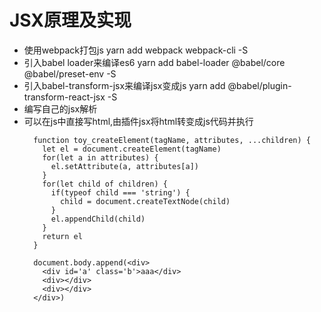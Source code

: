 # JSX原理及实现
- 使用webpack打包js yarn add webpack webpack-cli -S
- 引入babel loader来编译es6 yarn add babel-loader @babel/core @babel/preset-env -S
- 引入babel-transform-jsx来编译jsx变成js yarn add @babel/plugin-transform-react-jsx -S
- 编写自己的jsx解析
- 可以在js中直接写html,由插件jsx将html转变成js代码并执行
  ```
    function toy_createElement(tagName, attributes, ...children) {
      let el = document.createElement(tagName)
      for(let a in attributes) {
        el.setAttribute(a, attributes[a])
      }
      for(let child of children) {
        if(typeof child === 'string') {
          child = document.createTextNode(child)
        }
        el.appendChild(child)
      }
      return el
    }

    document.body.append(<div>
      <div id='a' class='b'>aaa</div>
      <div></div>
      <div></div>
    </div>)
  ```